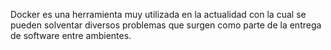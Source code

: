 Docker es una herramienta muy utilizada en la actualidad con la cual se 
pueden solventar diversos problemas que surgen como parte de la entrega de software entre ambientes.







